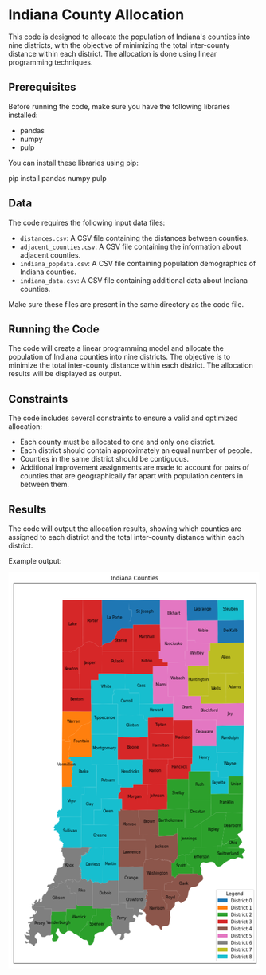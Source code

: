 # Indiana County Allocation

This code is designed to allocate the population of Indiana's counties into nine districts, with the objective of minimizing the total inter-county distance within each district. The allocation is done using linear programming techniques.

## Prerequisites

Before running the code, make sure you have the following libraries installed:

- pandas
- numpy
- pulp

You can install these libraries using pip:

pip install pandas numpy pulp

## Data

The code requires the following input data files:

- `distances.csv`: A CSV file containing the distances between counties.
- `adjacent_counties.csv`: A CSV file containing the information about adjacent counties.
- `indiana_popdata.csv`: A CSV file containing population demographics of Indiana counties.
- `indiana_data.csv`: A CSV file containing additional data about Indiana counties.

Make sure these files are present in the same directory as the code file.

## Running the Code

The code will create a linear programming model and allocate the population of Indiana counties into nine districts. The objective is to minimize the total inter-county distance within each district. The allocation results will be displayed as output.

## Constraints

The code includes several constraints to ensure a valid and optimized allocation:

- Each county must be allocated to one and only one district.
- Each district should contain approximately an equal number of people.
- Counties in the same district should be contiguous.
- Additional improvement assignments are made to account for pairs of counties that are geographically far apart with population centers in between them.

## Results

The code will output the allocation results, showing which counties are assigned to each district and the total inter-county distance within each district.

Example output:

![Map](./map.png)

